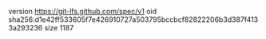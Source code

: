 version https://git-lfs.github.com/spec/v1
oid sha256:d1e42ff533605f7e426910727a503795bccbcf82822206b3d387f4133a293236
size 1187
